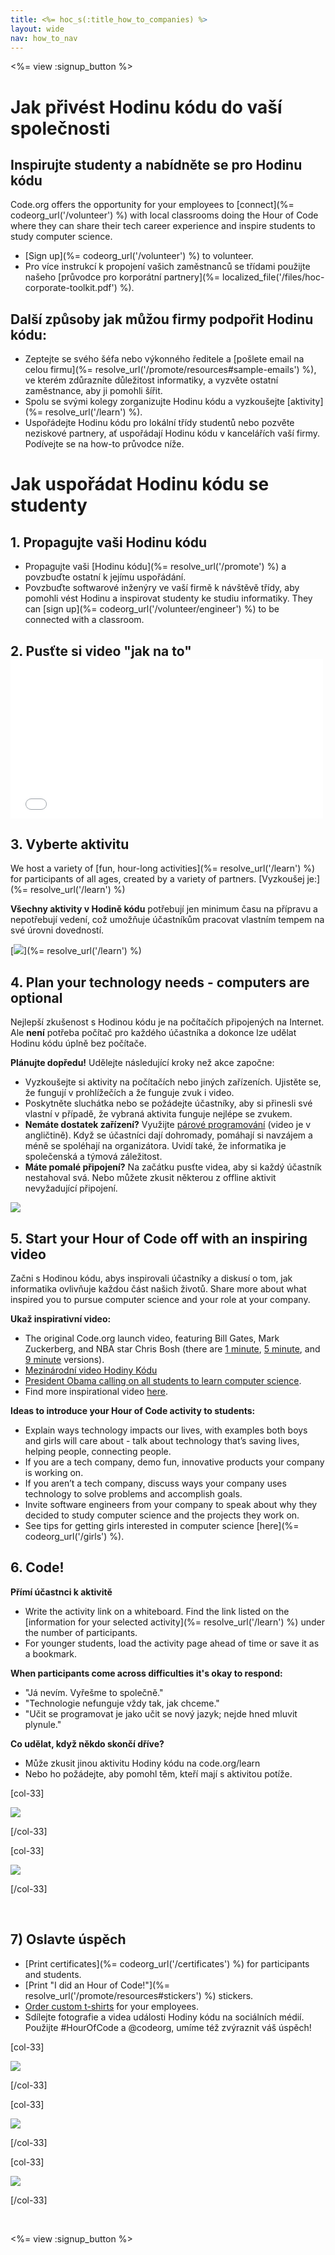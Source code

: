 ```yaml
---
title: <%= hoc_s(:title_how_to_companies) %>
layout: wide
nav: how_to_nav
---
```

<%= view :signup_button %>

# Jak přivést Hodinu kódu do vaší společnosti

## Inspirujte studenty a nabídněte se pro Hodinu kódu

Code.org offers the opportunity for your employees to [connect](%= codeorg_url('/volunteer') %) with local classrooms doing the Hour of Code where they can share their tech career experience and inspire students to study computer science.

- [Sign up](%= codeorg_url('/volunteer') %) to volunteer.
- Pro více instrukcí k propojení vašich zaměstnanců se třídami použijte našeho [průvodce pro korporátní partnery](%= localized_file('/files/hoc-corporate-toolkit.pdf') %).

## Další způsoby jak můžou firmy podpořit Hodinu kódu:

- Zeptejte se svého šéfa nebo výkonného ředitele a [pošlete email na celou firmu](%= resolve_url('/promote/resources#sample-emails') %), ve kterém zdůrazníte důležitost informatiky, a vyzvěte ostatní zaměstnance, aby ji pomohli šířit.
- Spolu se svými kolegy zorganizujte Hodinu kódu a vyzkoušejte [aktivity](%= resolve_url('/learn') %).
- Uspořádejte Hodinu kódu pro lokální třídy studentů nebo pozvěte neziskové partnery, ať uspořádají Hodinu kódu v kancelářích vaší firmy. Podívejte se na how-to průvodce níže.

# Jak uspořádat Hodinu kódu se studenty

## 1. Propagujte vaši Hodinu kódu

- Propagujte vaši [Hodinu kódu](%= resolve_url('/promote') %) a povzbuďte ostatní k jejímu uspořádání.
- Povzbuďte softwarové inženýry ve vaší firmě k návštěvě třídy, aby pomohli vést Hodinu a inspirovat studenty ke studiu informatiky. They can [sign up](%= codeorg_url('/volunteer/engineer') %) to be connected with a classroom.

## 2. Pusťte si video "jak na to" <iframe width="500" height="255" src="//www.youtube.com/embed/SrnvvWDm73k" frameborder="0" allowfullscreen mark="crwd-mark"></iframe> 

## 3. Vyberte aktivitu

We host a variety of [fun, hour-long activities](%= resolve_url('/learn') %) for participants of all ages, created by a variety of partners. [Vyzkoušej je:](%= resolve_url('/learn') %)

**Všechny aktivity v Hodině kódu** potřebují jen minimum času na přípravu a nepotřebují vedení, což umožňuje účastníkům pracovat vlastním tempem na své úrovni dovedností.

[![](/images/fit-700/tutorials.png)](%= resolve_url('/learn') %)

## 4. Plan your technology needs - computers are optional

Nejlepší zkušenost s Hodinou kódu je na počítačích připojených na Internet. Ale **není** potřeba počítač pro každého účastníka a dokonce lze udělat Hodinu kódu úplně bez počítače.

**Plánujte dopředu!** Udělejte následující kroky než akce započne:

- Vyzkoušejte si aktivity na počítačích nebo jiných zařízeních. Ujistěte se, že fungují v prohlížečích a že funguje zvuk i video.
- Poskytněte sluchátka nebo se požádejte účastníky, aby si přinesli své vlastní v případě, že vybraná aktivita funguje nejlépe se zvukem.
- **Nemáte dostatek zařízení?** Využijte [párové programování](https://www.youtube.com/watch?v=vgkahOzFH2Q) (video je v angličtině). Když se účastníci dají dohromady, pomáhají si navzájem a méně se spoléhají na organizátora. Uvidí také, že informatika je společenská a týmová záležitost.
- **Máte pomalé připojení?** Na začátku pusťte videa, aby si každý účastník nestahoval svá. Nebo můžete zkusit některou z offline aktivit nevyžadující připojení.

<img src="/images/fit-350/group_ipad.jpg" />

## 5. Start your Hour of Code off with an inspiring video

Začni s Hodinou kódu, abys inspirovali účastníky a diskusí o tom, jak informatika ovlivňuje každou část našich životů. Share more about what inspired you to pursue computer science and your role at your company.

**Ukaž inspirativní video:**

- The original Code.org launch video, featuring Bill Gates, Mark Zuckerberg, and NBA star Chris Bosh (there are [1 minute](https://www.youtube.com/watch?v=qYZF6oIZtfc), [5 minute](https://www.youtube.com/watch?v=nKIu9yen5nc), and [9 minute](https://www.youtube.com/watch?v=dU1xS07N-FA) versions).
- [Mezinárodní video Hodiny Kódu](https://www.youtube.com/watch?v=KsOIlDT145A)
- [President Obama calling on all students to learn computer science](https://www.youtube.com/watch?v=6XvmhE1J9PY).
- Find more inspirational video [here](https://www.youtube.com/playlist?list=PLzdnOPI1iJNfpD8i4Sx7U0y2MccnrNZuP).

**Ideas to introduce your Hour of Code activity to students:**

- Explain ways technology impacts our lives, with examples both boys and girls will care about - talk about technology that’s saving lives, helping people, connecting people.
- If you are a tech company, demo fun, innovative products your company is working on.
- If you aren’t a tech company, discuss ways your company uses technology to solve problems and accomplish goals.
- Invite software engineers from your company to speak about why they decided to study computer science and the projects they work on.
- See tips for getting girls interested in computer science [here](%= codeorg_url('/girls') %).

## 6. Code!

**Přímí účastnci k aktivitě**

- Write the activity link on a whiteboard. Find the link listed on the [information for your selected activity](%= resolve_url('/learn') %) under the number of participants.
- For younger students, load the activity page ahead of time or save it as a bookmark.

**When participants come across difficulties it's okay to respond:**

- "Já nevím. Vyřešme to společně."
- "Technologie nefunguje vždy tak, jak chceme."
- "Učit se programovat je jako učit se nový jazyk; nejde hned mluvit plynule."

**Co udělat, když někdo skončí dříve?**

- Může zkusit jinou aktivitu Hodiny kódu na code.org/learn
- Nebo ho požádejte, aby pomohl těm, kteří mají s aktivitou potíže.

[col-33]

![](/images/fit-250/highschoolgirls.jpeg)

[/col-33]

[col-33]

![](/images/fit-300/group_ar.jpg)

[/col-33]

<p style="clear:both">&nbsp;</p>

## 7) Oslavte úspěch

- [Print certificates](%= codeorg_url('/certificates') %) for participants and students.
- [Print "I did an Hour of Code!"](%= resolve_url('/promote/resources#stickers') %) stickers.
- [Order custom t-shirts](http://blog.code.org/post/132608499493/hour-of-code-shirts-and-more) for your employees.
- Sdílejte fotografie a videa události Hodiny kódu na sociálních médií. Použijte #HourOfCode a @codeorg, umíme též zvýraznit váš úspěch!

[col-33]

![](/images/fit-250/celebrate2.jpeg)

[/col-33]

[col-33]

![](/images/fit-260/highlight-certificates.jpg)

[/col-33]

[col-33]

![](/images/fit-300/boy-certificate.jpg)

[/col-33]

<p style="clear:both">&nbsp;</p>

<%= view :signup_button %>